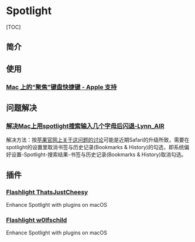 # Spotlight

[TOC]

## 简介

## 使用

### [Mac 上的“聚焦”键盘快捷键 - Apple 支持](https://support.apple.com/zh-cn/guide/mac-help/spotlight-keyboard-shortcuts-mh26783/mac)

## 问题解决

### [解决Mac上用spotlight搜索输入几个字母后闪退-Lynn_AIR](https://my.oschina.net/u/1037903/blog/2221932)

解决方法：按[苹果官网上关于这问题的讨论](https://discussions.apple.com/thread/8546951)可能是近期Safari的升级所致，需要在spotlight的设置里取消书签与历史记录(Bookmarks & History)的勾选，即系统偏好设置-Spotlight-搜索结果-书签与历史记录(Bookmarks & History)取消勾选。

## 插件

### [Flashlight ThatsJustCheesy](https://github.com/ThatsJustCheesy/Flashlight)

Enhance Spotlight with plugins on macOS

### [Flashlight w0lfschild](https://github.com/w0lfschild/Flashlight)

Enhance Spotlight with plugins on macOS


